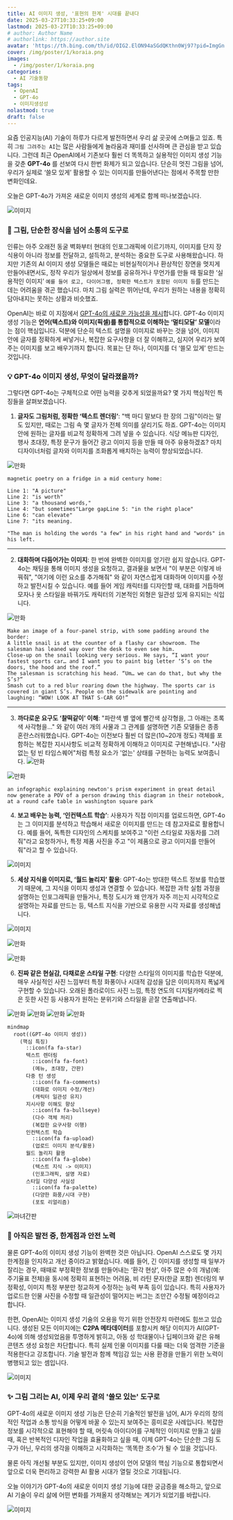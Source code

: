 ```yaml
---
title: AI 이미지 생성, '표현의 한계' 시대를 끝내다
date: 2025-03-27T10:33:25+09:00
lastmod: 2025-03-27T10:33:25+09:00
# author: Author Name
# authorlink: https://author.site
avatar: 'https://th.bing.com/th/id/OIG2.ElON94aSGdQKthn0Wj97?pid=ImgGn'
cover: /img/poster/1/koraia.png
images:
  - /img/poster/1/koraia.png
categories:
  - AI 기술동향
tags:
  - OpenAI
  - GPT-4o
  - 이미지생성성
nolastmod: true
draft: false
---
```


요즘 인공지능(AI) 기술이 하루가 다르게 발전하면서 우리 삶 곳곳에 스며들고 있죠. 특히 `그림 그려주는 AI`는 많은 사람들에게 놀라움과 재미를 선사하며 큰 관심을 받고 있습니다. 그런데 최근 OpenAI에서 기존보다 훨씬 더 똑똑하고 실용적인 이미지 생성 기능을 갖춘 **GPT-4o** 를 선보여 다시 한번 화제가 되고 있습니다. 단순히 멋진 그림을 넘어, 우리가 실제로 ‘쓸모 있게’ 활용할 수 있는 이미지를 만들어낸다는 점에서 주목할 만한 변화인데요. 

오늘은 GPT-4o가 가져온 새로운 이미지 생성의 세계로 함께 떠나보겠습니다.

<!--more-->

![이미지](/img/poster/1/koraia_toon.png)


### **🎨 그림, 단순한 장식을 넘어 소통의 도구로**

인류는 아주 오래전 동굴 벽화부터 현대의 인포그래픽에 이르기까지, 이미지를 단지 장식용이 아니라 정보를 전달하고, 설득하고, 분석하는 중요한 도구로 사용해왔습니다. 하지만 기존의 AI 이미지 생성 모델들은 때로는 비현실적이거나 환상적인 장면을 멋지게 만들어내면서도, 정작 우리가 일상에서 정보를 공유하거나 무언가를 만들 때 필요한 ‘실용적인 이미지’ `예를 들어 로고, 다이어그램, 정확한 텍스트가 포함된 이미지 등`를 만드는 데는 어려움을 겪곤 했습니다. 마치 그림 실력은 뛰어난데, 우리가 원하는 내용을 정확히 담아내지는 못하는 상황과 비슷했죠.

OpenAI는 바로 이 지점에서 [GPT-4o의 새로운 가능성을 제시](https://openai.com/index/introducing-4o-image-generation/)합니다. GPT-4o 이미지생성 기능은 **언어(텍스트)와 이미지(픽셀)를 통합적으로 이해하는 ‘멀티모달’ 모델**이라는 점이 핵심입니다. 덕분에 단순히 텍스트 설명을 이미지로 바꾸는 것을 넘어, 이미지 안에 글자를 정확하게 써넣거나, 복잡한 요구사항을 더 잘 이해하고, 심지어 우리가 보여주는 이미지를 보고 배우기까지 합니다. 목표는 단 하나, 이미지를 더 ‘쓸모 있게’ 만드는 것입니다.

### **💡 GPT-4o 이미지 생성, 무엇이 달라졌을까?**

그렇다면 GPT-4o는 구체적으로 어떤 능력을 갖추게 되었을까요? 몇 가지 핵심적인 특징들을 살펴보겠습니다.



1.  **글자도 그림처럼, 정확한 ‘텍스트 렌더링’**:
    "백 마디 말보다 한 장의 그림"이라는 말도 있지만, 때로는 그림 속 몇 글자가 전체 의미를 살리기도 하죠. GPT-4o는 이미지 안에 원하는 글자를 비교적 정확하게 그려 넣을 수 있습니다. 식당 메뉴판 디자인, 행사 초대장, 특정 문구가 들어간 광고 이미지 등을 만들 때 아주 유용하겠죠? 마치 디자이너처럼 글자와 이미지를 조화롭게 배치하는 능력이 향상되었습니다.



![만화](https://images.ctfassets.net/kftzwdyauwt9/3x688zM9LzGQIfi7paBAP4/5dc71db62c4345b76b2c63424afb71c7/image__34_.png?w=1080&q=90&fm=webp)

```프롬프트
magnetic poetry on a fridge in a mid century home:

Line 1: "A picture"
Line 2: "is worth"
Line 3: "a thousand words,"
Line 4: "but sometimes"Large gapLine 5: "in the right place"
Line 6: "can elevate"
Line 7: "its meaning.

"The man is holding the words "a few" in his right hand and "words" in his left.
```

--- 

2.  **대화하며 다듬어가는 이미지**:
    한 번에 완벽한 이미지를 얻기란 쉽지 않습니다. GPT-4o는 채팅을 통해 이미지 생성을 요청하고, 결과물을 보면서 "이 부분은 이렇게 바꿔줘", "여기에 이런 요소를 추가해줘" 와 같이 자연스럽게 대화하며 이미지를 수정하고 발전시킬 수 있습니다. 예를 들어 게임 캐릭터를 디자인할 때, 대화를 거듭하며 모자나 옷 스타일을 바꿔가도 캐릭터의 기본적인 외형은 일관성 있게 유지되는 식입니다.

![만화](https://images.ctfassets.net/kftzwdyauwt9/6qMF89Gh1WqOVGrRSnzEIU/4e9013e2a0286bcdcde6d0160e39d5d8/ChatGPT_Image_Mar_24__2025__08_49_15_AM.png?w=1920&q=90&fm=webp)
```프롬프트
Make an image of a four‑panel strip, with some padding around the border:
A little snail is at the counter of a flashy car showroom. The salesman has leaned way over the desk to even see him.
Close‑up on the snail looking very serious. He says, “I want your fastest sports car… and I want you to paint big letter ‘S’s on the doors, the hood and the roof.”
The salesman is scratching his head. “Um… we can do that, but why the S’s?”
Smash cut to a red blur roaring down the highway. The sports car is covered in giant S’s. People on the sidewalk are pointing and laughing: “WOW! LOOK AT THAT S‑CAR GO!”
```

---

3.  **까다로운 요구도 ‘찰떡같이’ 이해**:
    "파란색 별 옆에 빨간색 삼각형을, 그 아래는 초록색 사각형을..." 와 같이 여러 개의 사물과 그 관계를 설명하면 기존 모델들은 종종 혼란스러워했습니다. GPT-4o는 이전보다 훨씬 더 많은(10~20개 정도) 객체를 포함하는 복잡한 지시사항도 비교적 정확하게 이해하고 이미지로 구현해냅니다. "사람 없는 텅 빈 타임스퀘어"처럼 특정 요소가 '없는' 상태를 구현하는 능력도 보여줍니다.
![만화](https://images.ctfassets.net/kftzwdyauwt9/1KdDlI9jaA7UVUfFS5HE8T/e3779648c5bbd9f0253345ac467aa357/Screenshot_2025-03-24_at_10.18.39_AM.png?w=1200&q=90&fm=webp)

![만화](https://images.ctfassets.net/kftzwdyauwt9/meLAgjNjjUVU9NWabRhYk/64fcebb83ff076661ad01c82295f9349/newtons2.png?w=1920&q=90&fm=webp)
```프롬프트
an infographic explaining newton's prism experiment in great detail
now generate a POV of a person drawing this diagram in their notebook, at a round cafe table in washington square park
```

4.  **보고 배우는 능력, ‘인컨텍스트 학습’**:
    사용자가 직접 이미지를 업로드하면, GPT-4o는 그 이미지를 분석하고 학습해서 새로운 이미지를 만드는 데 참고자료로 활용합니다. 예를 들어, 독특한 디자인의 스케치를 보여주고 "이런 스타일로 자동차를 그려줘"라고 요청하거나, 특정 제품 사진을 주고 "이 제품으로 광고 이미지를 만들어줘"라고 할 수 있습니다.

![이미지](https://images.ctfassets.net/kftzwdyauwt9/6iRHyqwUAotoec3aHNYbIt/07e8dddbd810c6fe2eca77cb62821fe4/ChatGPT_Image_Mar_24__2025__11_20_33_AM.png?w=1920&q=90&fm=webp)

5.  **세상 지식을 이미지로, ‘월드 놀리지’ 활용**:
    GPT-4o는 방대한 텍스트 정보를 학습했기 때문에, 그 지식을 이미지 생성과 연결할 수 있습니다. 복잡한 과학 실험 과정을 설명하는 인포그래픽을 만들거나, 특정 도시가 왜 안개가 자주 끼는지 시각적으로 설명하는 자료를 만드는 등, 텍스트 지식을 기반으로 유용한 시각 자료를 생성해냅니다.

![이미지](https://images.ctfassets.net/kftzwdyauwt9/1DosmB1fod4uUzbCX4INQc/7878d686f07445a438bf81f67e4d102b/ChatGPT_Image_Mar_24__2025__12_51_05_PM.png?w=828&q=90&fm=webp)


![만화](https://images.ctfassets.net/kftzwdyauwt9/6g5B4FvFC3cu4I81ME74L6/3e6eb4d7205d265245130e9b7c36fe91/text_rendering_X_invitation.png?w=828&q=90&fm=webp)

![만화](https://images.ctfassets.net/kftzwdyauwt9/6AkaM3BpmimkF7QjiR5vXb/456210e7c9343e1748c7c0e52ecd287b/Screenshot_2025-03-24_at_10.42.45_AM.png?w=640&q=90&fm=webp)

6.  **진짜 같은 현실감, 다채로운 스타일 구현**:
    다양한 스타일의 이미지를 학습한 덕분에, 매우 사실적인 사진 느낌부터 특정 화풍이나 시대적 감성을 담은 이미지까지 폭넓게 구현할 수 있습니다. 오래된 폴라로이드 사진 느낌, 특정 연도의 디지털카메라로 찍은 듯한 사진 등 사용자가 원하는 분위기와 스타일을 곧잘 연출해냅니다.

![만화](https://images.ctfassets.net/kftzwdyauwt9/21orfxKx8HXXGKH8cTOq60/1eb34535ddce9c9e91fab0fad77bc158/minnias_cat_input.png?w=640&q=90&fm=webp)
![만화](https://images.ctfassets.net/kftzwdyauwt9/6HKLxPBPmGaKpuD4Zggqp7/c1fe8bbc7c58dc23d12d2e7fed2f551f/minnias_cat1.png?w=828&q=90&fm=webp)
![만화](https://images.ctfassets.net/kftzwdyauwt9/4osVBMOnOaVi62lkcNDOaH/915cd03abaceb5218f9a977fdb889c95/minnias_cat2.png?w=828&q=90&fm=webp)
![만화](https://images.ctfassets.net/kftzwdyauwt9/6XXn484xoCBGVqu7j2Upj0/404e680bb5fc6c56d5368a47d387f088/minnias_cat3.png?w=1920&q=90&fm=webp)


```mermaid
mindmap
  root((GPT-4o 이미지 생성))
    (핵심 특징)
      ::icon(fa fa-star)
      텍스트 렌더링
        ::icon(fa fa-font)
        (메뉴, 초대장, 간판)
      다중 턴 생성
        ::icon(fa fa-comments)
        (대화로 이미지 수정/개선)
        (캐릭터 일관성 유지)
      지시사항 이해도 향상
        ::icon(fa fa-bullseye)
        (다수 객체 처리)
        (복잡한 요구사항 이행)
      인컨텍스트 학습
        ::icon(fa fa-upload)
        (업로드 이미지 분석/활용)
      월드 놀리지 활용
        ::icon(fa fa-globe)
        (텍스트 지식 -> 이미지)
        (인포그래픽, 설명 자료)
      스타일 다양성 사실성
        ::icon(fa fa-palette)
        (다양한 화풍/시대 구현)
        (포토 리얼리즘)
```

![마녀간판](https://images.ctfassets.net/kftzwdyauwt9/7J4g02DAxggDAnbpAoRiX7/178f11a2a462e40c03ec82b835c7c39c/dyda_4a.png?w=828&q=90&fm=webp)
### **🤔 아직은 발전 중, 한계점과 안전 노력**

물론 GPT-4o의 이미지 생성 기능이 완벽한 것은 아닙니다. OpenAI 스스로도 몇 가지 한계점을 인지하고 개선 중이라고 밝혔습니다. 예를 들어, 긴 이미지를 생성할 때 일부가 잘리는 경우, 때때로 부정확한 정보를 만들어내는 ‘환각 현상’, 아주 많은 수의 개념(예: 주기율표 전체)을 동시에 정확히 표현하는 어려움, 비 라틴 문자(한글 포함) 렌더링의 부정확성, 이미지 특정 부분만 정교하게 수정하는 능력 부족 등이 있습니다. 특히 사용자가 업로드한 인물 사진을 수정할 때 일관성이 떨어지는 버그는 조만간 수정될 예정이라고 합니다.

한편, OpenAI는 이미지 생성 기술의 오용을 막기 위한 안전장치 마련에도 힘쓰고 있습니다. 생성된 모든 이미지에는 **C2PA 메타데이터**를 포함시켜 해당 이미지가 AI(GPT-4o)에 의해 생성되었음을 투명하게 밝히고, 아동 성 학대물이나 딥페이크와 같은 유해 콘텐츠 생성 요청은 차단합니다. 특히 실제 인물 이미지를 다룰 때는 더욱 엄격한 기준을 적용한다고 강조합니다. 기술 발전과 함께 책임감 있는 사용 환경을 만들기 위한 노력이 병행되고 있는 셈입니다.

![이미지](https://images.ctfassets.net/kftzwdyauwt9/cDkSmK7mBKwN8rZ47gGbS/cc4ae2c75f5c49eb894a777f91b3354d/Screenshot_2025-03-24_at_10.08.43_PM.png?w=828&q=90&fm=webp)


### **✨ 그림 그리는 AI, 이제 우리 곁의 '쓸모 있는' 도구로**

GPT-4o의 새로운 이미지 생성 기능은 단순히 기술적인 발전을 넘어, AI가 우리의 창의적인 작업과 소통 방식을 어떻게 바꿀 수 있는지 보여주는 흥미로운 사례입니다. 복잡한 정보를 시각적으로 표현해야 할 때, 머릿속 아이디어를 구체적인 이미지로 만들고 싶을 때, 혹은 반복적인 디자인 작업을 효율화하고 싶을 때, 이제 GPT-4o는 단순한 그림 도구가 아닌, 우리의 생각을 이해하고 시각화하는 ‘똑똑한 조수’가 될 수 있을 것입니다.

물론 아직 개선될 부분도 있지만, 이미지 생성이 언어 모델의 핵심 기능으로 통합되면서 앞으로 더욱 편리하고 강력한 AI 활용 시대가 열릴 것으로 기대됩니다.

오늘 이야기가 GPT-4o의 새로운 이미지 생성 기능에 대한 궁금증을 해소하고, 앞으로 AI 기술이 우리 삶에 어떤 변화를 가져올지 생각해보는 계기가 되었기를 바랍니다. 


![이미지](https://images.ctfassets.net/kftzwdyauwt9/2sWtvWI6hvI1kpHferQ3XR/98167a66b9135608ed58a62d173e3951/crop2.png?w=3840&q=90&fm=webp)

